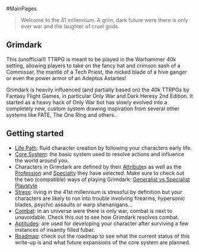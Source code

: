 #MainPages 
> Welcome to the 41 millennium. A grim, dark future were there is only ever war and the laughter of cruel gods.

## Grimdark
This (unofficial!) TTRPG is meant to be played in the Warhammer 40k setting, allowing players to take on the fancy hat and crimson sash of a Commissar, the mantle of a Tech Priest, the nicked blade of a hive ganger or even the power armor of an Adeptus Astartes!

Grimdark is heavily influenced (and partially based on) the 40k TTRPGs by Fantasy Flight Games, in particular Only War and Dark Heresy 2nd Edition. It started as a heavy hack of Only War but has slowly evolved into a completely new, custom system drawing inspiration from several other systems like FATE, The One Ring and others. 

## Getting started
* [Life Path](</LifePath/Life Path.md>): fluid character creation by following your characters early life.
* [Core System](</CoreSystem/Core System.md>): the basic system used to resolve actions and influence the world around you.
* Characters in Grimdark are defined by their [Attribute](</CoreSystem/Attribute.md>)s as well as the [Profession](</CoreSystem/Profession.md>) and [Specialty](</CoreSystem/Specialty.md>) they have selected. Make sure to check out the two (compatible) ways of playing Grimdark: [Generalist vs Specialist Playstyle](</CoreSystem/Generalist vs Specialist Playstyle.md>)
* [Stress](</Combat/Stress.md>): living in the 41st millennium is stressful by definition but your characters are likely to run into trouble involving firearms, hypersonic blades, psychic assaults or warp shenanigans...
* [Combat](</Combat/Combat.md>): in an universe were there is only war, combat is next to unavoidable. Check this out to see how Grimdark resolves combat.
* [Aptitudes](</CoreSystem/Aptitudes.md>): are used for developing your character after surviving a few instances of insanity filled fubar.
* [Roadmap](<Roadmap.md>): check out the roadmap to see what the current status of this write-up is and what future expansions of the core system are planned.